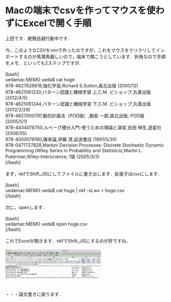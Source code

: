 # <!--:ja-->Macの端末でcsvを作ってマウスを使わずにExcelで開く手順<!--:-->
<!--:ja-->上田です．絶賛逃避行動中です．<br />
<br />
今，このようなCSVをvimで作ったのですが，これをマウスをクリクリしてインポートするのが馬場馬鹿しいので，端末で開こうとしています．折角なので手順をメモ．といっても2ステップですが．<br />
<br />
[bash]<br />
uedamac:MEMO ueda$ cat hoge<br />
978-4627826618,強化学習,Richard S.Sutton,森北出版 (2000/12)<br />
978-4621061220,パターン認識と機械学習 上,C.M. ビショップ,丸善出版 (2012/4/5)<br />
978-4621061244,パターン認識と機械学習 下,C.M. ビショップ,丸善出版 (2012/2/29)<br />
978-4627000797,動的計画法（POD版）,鍋島 一郎,森北出版; POD版 (2005/5/1)<br />
978-4434078750,ルベーグ積分入門-使うための理論と演習,吉田 伸生,遊星社 (2006/05)<br />
978-4000078160,確率論,伊藤 清,岩波書店 (1991/5/30)<br />
978-0471727828,Markov Decision Processes: Discrete Stochastic Dynamic Programming (Wiley Series in Probability and Statistics),Martin L. Puterman,Wiley-Interscience; 1版 (2005/3/3)<br />
[/bash]<br />
<br />
まず，nkfでShift_JISにしてファイルに書き出します．拡張子はcsvにします．<br />
<br />
[bash]<br />
uedamac:MEMO ueda$ cat hoge | nkf -sLwx &gt; hoge.csv<br />
[/bash]<br />
<br />
次に，openします．<br />
<br />
[bash]<br />
uedamac:MEMO ueda$ open hoge.csv <br />
[/bash]<br />
<br />
これでExcelが開きます．nkfでShift_JISにするのが肝ですね．<br />
<br />
<a href="スクリーンショット-2013-11-20-13.01.14.png"><img src="スクリーンショット-2013-11-20-13.01.14-300x93.png" alt="スクリーンショット 2013-11-20 13.01.14" width="300" height="93" class="aligncenter size-medium wp-image-1614" /></a><br />
<br />
<br />
・・・論文書きに戻ります．<br />
<!--:-->
